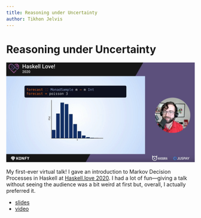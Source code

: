 ```yaml
---
title: Reasoning under Uncertainty
author: Tikhon Jelvis
---
```


<div class="content">

# Reasoning under Uncertainty

![A screenshot of my online Haskell.love talk.][screenshot]

My first-ever virtual talk! I gave an introduction to Markov Decision Processes in Haskell at [Haskell.love 2020][haskell-love]. I had a lot of fun—giving a talk without seeing the audience was a bit weird at first but, overall, I actually preferred it.

  * [slides](slides.html)
  * [video]

[haskell-love]: https://twitter.com/_haskellove
[screenshot]: img/haskell-love-screenshot.png
[video]: https://www.youtube.com/watch?v=LHlZNYFraAs

</div>
